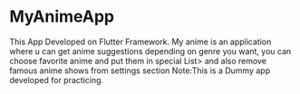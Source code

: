 # MyAnimeApp
This App Developed on Flutter Framework.
My anime is an application where u can get anime suggestions depending on genre you want,
you can choose favorite anime and put them in special List>
and also remove famous anime shows from settings section
Note:This is a Dummy app developed for practicing.
